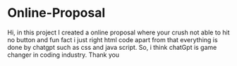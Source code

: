 # Online-Proposal
Hi, in this project I created a online proposal where your crush not able to hit no button and fun fact i just right html code apart from that everything is done by chatgpt such as css and java script. So, i think chatGpt is game changer in coding industry. Thank you
